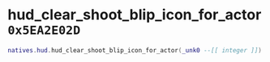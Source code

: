 # hud_clear_shoot_blip_icon_for_actor `0x5EA2E02D`

```lua
natives.hud.hud_clear_shoot_blip_icon_for_actor(_unk0 --[[ integer ]])
```